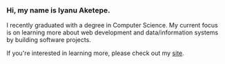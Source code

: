 ### Hi, my name is Iyanu Aketepe.

I recently graduated with a degree in Computer Science. My current focus is on learning more about web development and data/information systems by building software projects.

If you're interested in learning more, please check out my [site](https://iaketepe.vercel.app).


<!---
**iaketepe/iaketepe** is a ✨ _special_ ✨ repository because its `README.md` (this file) appears on your GitHub profile.
You can click the Preview link to take a look at your changes.
--->
